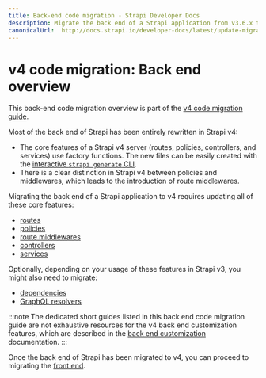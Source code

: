 ```yaml
---
title: Back-end code migration - Strapi Developer Docs
description: Migrate the back end of a Strapi application from v3.6.x to v4.0.x with step-by-step instructions
canonicalUrl:  http://docs.strapi.io/developer-docs/latest/update-migration-guides/migration-guides/v4/code/backend.html
---
```


# v4 code migration: Back end overview

This back-end code migration overview is part of the [v4 code migration guide](/developer-docs/latest/update-migration-guides/migration-guides/v4/code-migration.md).

Most of the back end of Strapi has been entirely rewritten in Strapi v4:

* The core features of a Strapi v4 server (routes, policies, controllers, and services) use factory functions. The new files can be easily created with the [interactive `strapi generate` CLI](/developer-docs/latest/developer-resources/cli/CLI.md#strapi-generate).
* There is a clear distinction in Strapi v4 between policies and middlewares, which leads to the introduction of route middlewares.

Migrating the back end of a Strapi application to v4 requires updating all of these core features:

* [routes](/developer-docs/latest/update-migration-guides/migration-guides/v4/code/backend/routes.md)
* [policies](/developer-docs/latest/update-migration-guides/migration-guides/v4/code/backend/policies.md)
* [route middlewares](/developer-docs/latest/update-migration-guides/migration-guides/v4/code/backend/route-middlewares.md)
* [controllers](/developer-docs/latest/update-migration-guides/migration-guides/v4/code/backend/controllers.md)
* [services](/developer-docs/latest/update-migration-guides/migration-guides/v4/code/backend/services.md)

Optionally, depending on your usage of these features in Strapi v3, you might also need to migrate:

* [dependencies](/developer-docs/latest/update-migration-guides/migration-guides/v4/code/backend/dependencies.md)
* [GraphQL resolvers](/developer-docs/latest/update-migration-guides/migration-guides/v4/code/backend/graphql.md)

:::note
The dedicated short guides listed in this back end code migration guide are not exhaustive resources for the v4 back end customization features, which are described in the [back end customization](/developer-docs/latest/development/backend-customization.md) documentation.
:::

Once the back end of Strapi has been migrated to v4, you can proceed to migrating the [front end](/developer-docs/latest/update-migration-guides/migration-guides/v4/code/frontend.md).

